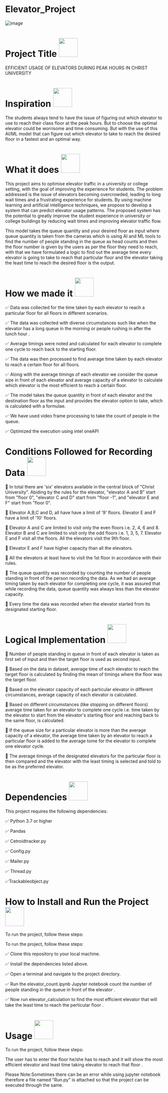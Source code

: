 # Elevator_Project 
![image](https://images.unsplash.com/photo-1624342057927-64d60f69b94d?ixlib=rb-4.0.3&ixid=MnwxMjA3fDB8MHxwaG90by1wYWdlfHx8fGVufDB8fHx8&auto=format&fit=crop&w=1932&q=80)

# Project Title <img src="https://cdn-icons-png.flaticon.com/512/2800/2800015.png" width="60" height="60">


EFFICIENT USAGE OF ELEVATORS DURING PEAK HOURS IN CHRIST UNIVERSITY

# Inspiration <img src="https://user-images.githubusercontent.com/72274851/222214323-923a3fe7-56e9-4ba0-abff-162681500702.png" width="60" height="60">

The students always tend to have the issue of figuring out which elevator to use to reach their class floor at the peak hours. But to choose the optimal elevator could be worrisome and time consuming. But with the use of this AI/ML model that can figure out which elevator to take to reach the desired floor in a fastest and an optimal way. 

# What it does  <img src="https://user-images.githubusercontent.com/72274851/222216353-58874ba5-d9cc-4298-baab-4255bbdb0193.png" width="60" height="60"> 

This project aims to optimise elevator traffic in a university or college setting, with the goal of improving the experience for students. The problem addressed is the issue of elevators becoming overcrowded, leading to long wait times and a frustrating experience for students. By using machine learning and artificial intelligence techniques, we propose to develop a system that can predict elevator usage patterns. The proposed system has the potential to greatly improve the student experience in university or college buildings by reducing wait times and improving elevator traffic flow.

This model takes the queue quantity and your desired floor as input where  queue quantity is taken from the cameras which is using AI and ML tools to find the number of people standing in the queue as head counts and then the floor number is given by the users as per the floor they need to reach, with that we have formulated a logic to find out the average time every elevator is going to take to reach that particular floor and the elevator taking the least time to reach the desired floor is the output.	


# How we made it <img src="https://user-images.githubusercontent.com/72274851/222215141-6ced575e-414b-4088-bd99-d78921f80f66.png" width="60" height="60"> 


✅ Data was collected for the time taken by each elevator to reach a particular floor for all floors in different scenarios.

✅ The data was collected with diverse circumstances such like when the elevator has a long queue in the morning or people rushing in after the lunch hour .

✅ Average timings were noted and calculated for each elevator to complete one cycle to reach back to the starting floor.

✅ The data was then processed to find average time taken by each elevator to reach a certain floor for all floors.

✅ Along with the average timings of each elevator we consider the queue size in front of each elevator and average capacity of a elevator to calculate which elevator is the most efficient to reach a certain floor. 

✅ The model takes the queue quantity in front of each elevator and the destination floor as the input and provides the elevator option to take, which is calculated with a formulae.

✅ We have used video frame processing to take the count of people in the queue.

✅ Optimized the execution using intel oneAPI

# Conditions Followed for Recording Data <img src="https://camo.githubusercontent.com/012932956a1c252e20a2e296e01ef7463b9d9d33cd00f6a33d77ad88c18c646c/68747470733a2f2f636f6e646974696f6e2d616c7068612e636f6d2f736f6674776172652f696d616765732f676974757365722e706e67" width="60" height="60"> 

🤺 In total there are 'six' elevators available in the central block of "Christ University". Abiding by the rules for the elevator, "elevator A and B" start from "floor 0", "elevator C and D" start from "floor -1", and "elevator E and F" start from "floor 0".

🤺 Elevator A,B,C and D, all have have a limit of '9' floors. Elevator E and F have a limit of '10' floors.

🤺 Elevator A and C are limited to visit only the even floors i.e. 2, 4, 6 and 8. Elevator B and C are limited to visit only the odd floors i.e. 1, 3, 5, 7. Elevator E and F visit all the floors. All the elevators visit the 9th floor.

🤺 Elevator E and F have higher capacity than all the elevators.

🤺 All the elevators at least have to visit the 1st floor in accordance with their rules.

🤺 The queue quantity was recorded by counting the number of people standing in front of the person recording the data. As we had an average timing taken by each elevator for completing one cycle, it was assured that while recording the data, queue quantity was always less than the elevator capacity.

🤺 Every time the data was recorded when the elevator started from its designated starting floor.


# Logical Implementation <img src="https://repository-images.githubusercontent.com/273951747/c2380780-b3f6-11ea-99c3-21c2dcc9ba2c" width="60" height="60"> 

🔧 Number of people standing in queue in front of each elevator is taken as first set of input and then the target floor is used as second input.

🔧 Based on the data in dataset, average time of each elevator to reach the target floor is calculated by finding the mean of timings where the floor was the target floor.

🔧 Based on the elevator capacity of each particular elevator in different circumstances, average capacity of each elevator is calculated.

🔧 Based on different circumstances (like stopping on different floors) average time taken for an elevator to complete one cycle i.e. time taken by the elevator to start from the elevator's starting floor and reaching back to the same floor, is calculated.

🔧 If the queue size for a particular elevator is more than the average capacity of a elevator, the average time taken by an elevator to reach a particular floor is added to the average tome for the elevator to complete one elevator cycle.

🔧 The average timings of the designated elevators for the particular floor is then compared and the elevator with the least timing is selected and told to be as the preferred elevator.


# Dependencies <img src="https://user-images.githubusercontent.com/72274851/222215296-64d3a566-02c2-4ff9-9b8f-9ec5096f5799.png" width="60" height="60"> 


This project requires the following dependencies:

✅ Python 3.7 or higher

✅ Pandas

✅ Cetroidtracker.py

✅ Config.py

✅ Mailer.py

✅ Thread.py

✅Trackableobject.py





# How to Install and Run the Project <img src="https://user-images.githubusercontent.com/72274851/222215440-158ffdc1-8a23-4c7f-81c2-44e864d6d043.png" width="60" height="60"> 
To run the project, follow these steps:

To run the project, follow these steps:

✅ Clone this repository to your local machine.

✅ Install the dependencies listed above.

✅ Open a terminal and navigate to the project directory.

✅ Run the elevator_count.ipynb Jupyter notebook count the number of people standing in the queue in front of the elevator .

✅ Now run elevator_calculation to  find the most efficient elevator that will take the least time to reach the perticular floor .


# Usage <img src="https://user-images.githubusercontent.com/72274851/222215440-158ffdc1-8a23-4c7f-81c2-44e864d6d043.png" width="60" height="60"> 
To run the project, follow these steps:

The user has to enter the floor he/she has to reach and it will show the most efficient elevator and least time taking elevator to reach that floor .

Please Note:Sometimes there can be an error while using jupyter notebook therefore a file named "Run.py" is attached so that the project can be executed through the same.







